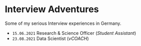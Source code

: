 # Interview Adventures
Some of my serious Interview experiences in Germany.

- `15.06.2021` Research & Science Officer (_Student Assistant_)
- `23.08.2021` Data Scientist (_vCOACH_)
